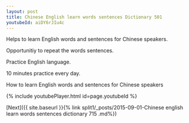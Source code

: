 ```yaml
---
layout: post
title: Chinese English learn words sentences Dictionary 501 
youtubeId: aiDY6rJIu4c
---
```

 
 
Helps to learn English words and sentences for Chinese speakers.

Opportunitiy to repeat the words sentences. 

Practice English language. 
 
10 minutes practice every day. 
 
How to learn English words and sentences for Chinese speakers 
 
{% include youtubePlayer.html id=page.youtubeId %}
 
 
[Next]({{ site.baseurl }}{% link  split1/_posts/2015-09-01-Chinese english learn words sentences dictionary 715 .md%})
 
